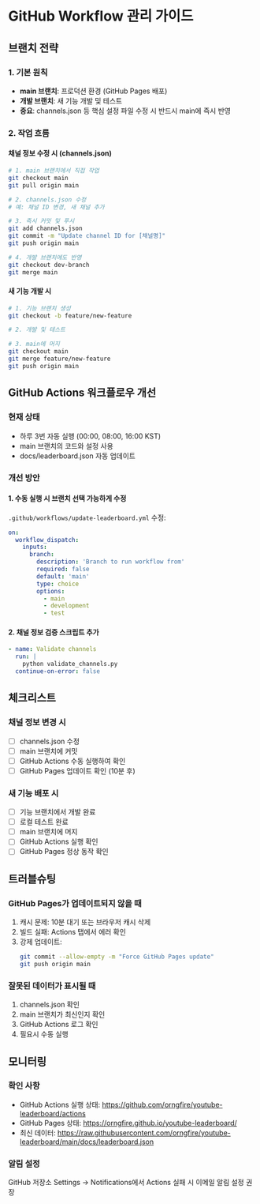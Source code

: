# GitHub Workflow 관리 가이드

## 브랜치 전략

### 1. 기본 원칙
- **main 브랜치**: 프로덕션 환경 (GitHub Pages 배포)
- **개발 브랜치**: 새 기능 개발 및 테스트
- **중요**: channels.json 등 핵심 설정 파일 수정 시 반드시 main에 즉시 반영

### 2. 작업 흐름

#### 채널 정보 수정 시 (channels.json)
```bash
# 1. main 브랜치에서 직접 작업
git checkout main
git pull origin main

# 2. channels.json 수정
# 예: 채널 ID 변경, 새 채널 추가

# 3. 즉시 커밋 및 푸시
git add channels.json
git commit -m "Update channel ID for [채널명]"
git push origin main

# 4. 개발 브랜치에도 반영
git checkout dev-branch
git merge main
```

#### 새 기능 개발 시
```bash
# 1. 기능 브랜치 생성
git checkout -b feature/new-feature

# 2. 개발 및 테스트

# 3. main에 머지
git checkout main
git merge feature/new-feature
git push origin main
```

## GitHub Actions 워크플로우 개선

### 현재 상태
- 하루 3번 자동 실행 (00:00, 08:00, 16:00 KST)
- main 브랜치의 코드와 설정 사용
- docs/leaderboard.json 자동 업데이트

### 개선 방안

#### 1. 수동 실행 시 브랜치 선택 가능하게 수정
`.github/workflows/update-leaderboard.yml` 수정:

```yaml
on:
  workflow_dispatch:
    inputs:
      branch:
        description: 'Branch to run workflow from'
        required: false
        default: 'main'
        type: choice
        options:
          - main
          - development
          - test
```

#### 2. 채널 정보 검증 스크립트 추가
```yaml
- name: Validate channels
  run: |
    python validate_channels.py
  continue-on-error: false
```

## 체크리스트

### 채널 정보 변경 시
- [ ] channels.json 수정
- [ ] main 브랜치에 커밋
- [ ] GitHub Actions 수동 실행하여 확인
- [ ] GitHub Pages 업데이트 확인 (10분 후)

### 새 기능 배포 시
- [ ] 기능 브랜치에서 개발 완료
- [ ] 로컬 테스트 완료
- [ ] main 브랜치에 머지
- [ ] GitHub Actions 실행 확인
- [ ] GitHub Pages 정상 동작 확인

## 트러블슈팅

### GitHub Pages가 업데이트되지 않을 때
1. 캐시 문제: 10분 대기 또는 브라우저 캐시 삭제
2. 빌드 실패: Actions 탭에서 에러 확인
3. 강제 업데이트:
   ```bash
   git commit --allow-empty -m "Force GitHub Pages update"
   git push origin main
   ```

### 잘못된 데이터가 표시될 때
1. channels.json 확인
2. main 브랜치가 최신인지 확인
3. GitHub Actions 로그 확인
4. 필요시 수동 실행

## 모니터링

### 확인 사항
- GitHub Actions 실행 상태: https://github.com/orngfire/youtube-leaderboard/actions
- GitHub Pages 상태: https://orngfire.github.io/youtube-leaderboard/
- 최신 데이터: https://raw.githubusercontent.com/orngfire/youtube-leaderboard/main/docs/leaderboard.json

### 알림 설정
GitHub 저장소 Settings → Notifications에서 Actions 실패 시 이메일 알림 설정 권장